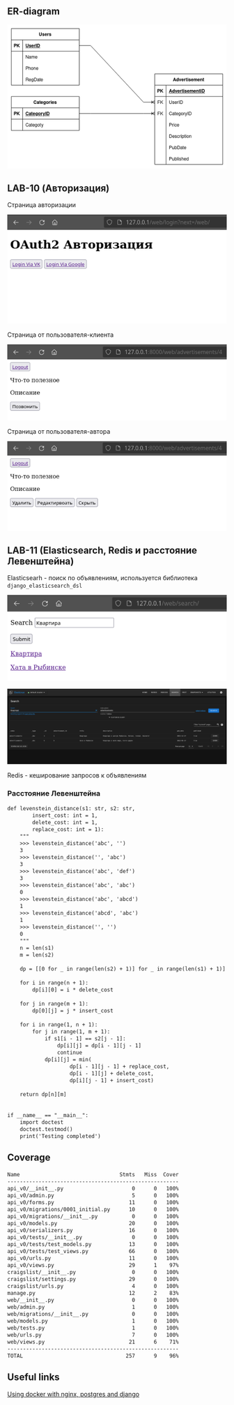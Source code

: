## ER-diagram

![](./media/craigslist_er_diagram.png "ER-diagram")

## LAB-10 (Авторизация)

Страница авторизации

![](./media/auth_page.png "Страница авторизации")

Страница от пользователя-клиента

![](./media/page_for_client.png "Страница от лица клиента")

Страница от пользователя-автора

![](./media/page_for_author.png "Страница от лица автора")

## LAB-11 (Elasticsearch, Redis и расстояние Левенштейна)

Elasticsearh - поиск по объявлениям, используется библиотека ```django_elasticsearch_dsl```

![](./media/search_page.png "Страница поиска")

![](./media/elasticsearch.png)

Redis - кеширование запросов к объявлениям

### Расстояние Левенштейна

```
def levenstein_distance(s1: str, s2: str,
        insert_cost: int = 1,
        delete_cost: int = 1,
        replace_cost: int = 1):
    """
    >>> levenstein_distance('abc', '')
    3
    >>> levenstein_distance('', 'abc')
    3
    >>> levenstein_distance('abc', 'def')
    3
    >>> levenstein_distance('abc', 'abc')
    0
    >>> levenstein_distance('abc', 'abcd')
    1
    >>> levenstein_distance('abcd', 'abc')
    1
    >>> levenstein_distance('', '')
    0
    """
    n = len(s1)
    m = len(s2)

    dp = [[0 for _ in range(len(s2) + 1)] for _ in range(len(s1) + 1)]

    for i in range(n + 1):
        dp[i][0] = i * delete_cost

    for j in range(m + 1):
        dp[0][j] = j * insert_cost

    for i in range(1, n + 1):
        for j in range(1, m + 1):
            if s1[i - 1] == s2[j - 1]:
                dp[i][j] = dp[i - 1][j - 1]
                continue
            dp[i][j] = min(
                    dp[i - 1][j - 1] + replace_cost,
                    dp[i - 1][j] + delete_cost,
                    dp[i][j - 1] + insert_cost)

    return dp[n][m]


if __name__ == "__main__":
    import doctest
    doctest.testmod()
    print('Testing completed')
```

## Coverage

```
Name                                Stmts   Miss  Cover
-------------------------------------------------------
api_v0/__init__.py                      0      0   100%
api_v0/admin.py                         5      0   100%
api_v0/forms.py                        11      0   100%
api_v0/migrations/0001_initial.py      10      0   100%
api_v0/migrations/__init__.py           0      0   100%
api_v0/models.py                       20      0   100%
api_v0/serializers.py                  16      0   100%
api_v0/tests/__init__.py                0      0   100%
api_v0/tests/test_models.py            13      0   100%
api_v0/tests/test_views.py             66      0   100%
api_v0/urls.py                         11      0   100%
api_v0/views.py                        29      1    97%
craigslist/__init__.py                  0      0   100%
craigslist/settings.py                 29      0   100%
craigslist/urls.py                      4      0   100%
manage.py                              12      2    83%
web/__init__.py                         0      0   100%
web/admin.py                            1      0   100%
web/migrations/__init__.py              0      0   100%
web/models.py                           1      0   100%
web/tests.py                            1      0   100%
web/urls.py                             7      0   100%
web/views.py                           21      6    71%
-------------------------------------------------------
TOTAL                                 257      9    96%
```

## Useful links

[Using docker with nginx, postgres and django](https://fixmypc.ru/post/sozdanie-i-zapusk-konteinera-docker-s-django-postgressql-gunicorn-i-nginx/)

